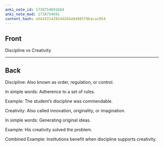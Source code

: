 ```yaml
---
anki_note_id: 1738754691684
anki_note_mod: 1738754691
content_hash: a54193142924d26da94985f9bacac054
---
```


## Front

Discipline vs Creativity

<hr/>

## Back

Discipline: Also known as order, regulation, or control.  
  
In simple words: Adherence to a set of rules.  
  
Example: The student’s discipline was commendable.  
  
Creativity: Also called innovation, originality, or imagination.  
  
In simple words: Generating original ideas.  
  
Example: His creativity solved the problem.  
  
Combined Example: Institutions benefit when discipline supports creativity.